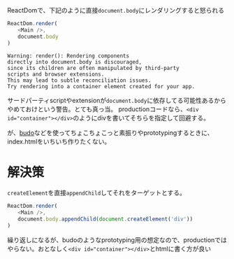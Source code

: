 
ReactDomで、下記のように直接`document.body`にレンダリングすると怒られる


```index.js
ReactDom.render(
　　<Main />, 
　　document.body
)
```

```
Warning: render(): Rendering components 
directly into document.body is discouraged,
since its children are often manipulated by third-party
scripts and browser extensions. 
This may lead to subtle reconciliation issues. 
Try rendering into a container element created for your app.
```

サードパーティscriptやextensionが`document.body`に依存してる可能性あるからやめておけという警告。とても真っ当。
productionコードなら、`<div id="container"></div>`のようにdivを書いてそちらを指定して回避する。

が、[budo](https://github.com/mattdesl/budo)などを使ってちょこちょこっと素振りやprototypingするときに、index.htmlをいちいち作りたくない。

# 解決策
`createElement`を直接`appendChild`してそれをターゲットとする。

```index.js
ReactDom.render(
　　<Main />,
　　document.body.appendChild(document.createElement('div'))
)
```

繰り返しになるが、budoのようなprototyping用の想定なので、productionではやらない。おとなしく`<div id="container"></div>`とhtmlに書く方が良い
